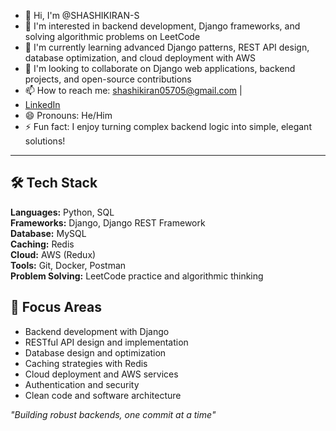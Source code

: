 - 👋 Hi, I'm @SHASHIKIRAN-S
- 👀 I'm interested in backend development, Django frameworks, and solving algorithmic problems on LeetCode
- 🌱 I'm currently learning advanced Django patterns, REST API design, database optimization, and cloud deployment with AWS
- 💞️ I'm looking to collaborate on Django web applications, backend projects, and open-source contributions
- 📫 How to reach me: shashikiran05705@gmail.com |
- [LinkedIn](www.linkedin.com/in/shashikiran-s-dev)
- 😄 Pronouns: He/Him
- ⚡ Fun fact: I enjoy turning complex backend logic into simple, elegant solutions!

---

## 🛠️ Tech Stack
**Languages:** Python, SQL  
**Frameworks:** Django, Django REST Framework  
**Database:** MySQL  
**Caching:** Redis  
**Cloud:** AWS (Redux)  
**Tools:** Git, Docker, Postman  
**Problem Solving:** LeetCode practice and algorithmic thinking

## 🎯 Focus Areas
- Backend development with Django
- RESTful API design and implementation
- Database design and optimization
- Caching strategies with Redis
- Cloud deployment and AWS services
- Authentication and security
- Clean code and software architecture

*"Building robust backends, one commit at a time"*
